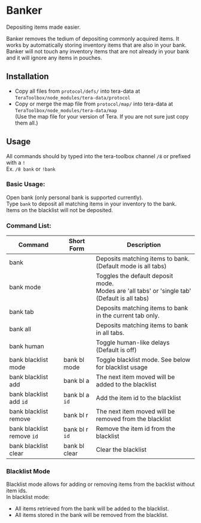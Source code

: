 # Banker
Depositing items made easier.

Banker removes the tedium of depositing commonly acquired items. It works by automatically storing inventory items that are also in your bank. Banker will not touch any inventory items that are not already in your bank and it will ignore any items in pouches.

## Installation
- Copy all files from `protocol/defs/` into tera-data at `TeraToolbox/node_modules/tera-data/protocol`
- Copy or merge the map file from `protocol/map/` into tera-data at `TeraToolbox/node_modules/tera-data/map`  
  (Use the map file for your version of Tera. If you are not sure just copy them all.)

## Usage
All commands should by typed into the tera-toolbox channel `/8` or prefixed with a `!`  
Ex. `/8 bank` or `!bank`

### Basic Usage:  
Open bank (only personal bank is supported currently).  
Type `bank` to deposit all matching items in your inventory to the bank.  
Items on the blacklist will not be deposited.

### Command List:  
| Command  | Short Form | Description |
| --- | --- | --- |
| bank | | Deposits matching items to bank. (Default mode is all tabs) |
| bank mode | | Toggles the default deposit mode.<br>Modes are 'all tabs' or 'single tab' (Default is all tabs) |
| bank tab | | Deposits matching items to bank in the current tab only. |
| bank all | | Deposits matching items to bank in all tabs. |
| bank human | | Toggle human-like delays (Default is off) |
| bank blacklist mode | bank bl mode | Toggle blacklist mode. See below for blacklist usage |
| bank blacklist add | bank bl a | The next item moved will be added to the blacklist |
| bank blacklist add `id` | bank bl a `id` | Add the item id to the blacklist |
| bank blacklist remove | bank bl r | The next item moved will be removed from the blacklist |
| bank blacklist remove `id` | bank bl r `id` | Remove the item id from the blacklist |
| bank blacklist clear | bank bl clear | Clear the blacklist |

### Blacklist Mode
Blacklist mode allows for adding or removing items from the backlist without item ids.  
In blacklist mode:  
- All items retrieved from the bank will be added to the blacklist.
- All items stored in the bank will be removed from the blacklist.

